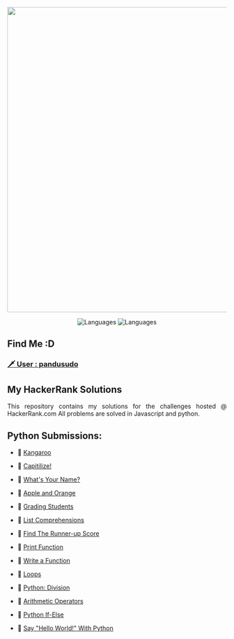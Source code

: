 <p align="center">
    <img width=700 src="https://i.imgur.com/YQnaKXf.png">
</p>

<p align="center">
  <img alt="Languages" src="https://img.shields.io/badge/Languages-JavaScript-brightgreen.svg?longCache=true&style=for-the-badge">
  <img alt="Languages" src="https://img.shields.io/badge/Languages-Python-blue.svg?longCache=true&style=for-the-badge">
</p>

## Find Me :D
### [ 🗡 User : pandusudo ](https://www.hackerrank.com/pandusudo)

## My HackerRank Solutions
<p align="justify">
This repository contains my solutions for the challenges hosted @ HackerRank.com
All problems are solved in Javascript and python.
</p>

## Python Submissions:

  - :green_book:
  [Kangaroo](https://github.com/pandusudo/CODEWARS)
  
  - :green_book:
  [Capitilize!](https://github.com/pandusudo/CODEWARS)

  - :green_book:
  [What's Your Name?](https://github.com/pandusudo/CODEWARS)
  
  - :green_book:
  [Apple and Orange](https://github.com/pandusudo/CODEWARS)
  
  - :green_book:
  [Grading Students](https://github.com/pandusudo/CODEWARS)

  - :green_book:
  [List Comprehensions](https://github.com/pandusudo/CODEWARS)
  
  - :green_book:
  [Find The Runner-up Score](https://github.com/pandusudo/CODEWARS)
  
  - :green_book:
  [Print Function](https://github.com/pandusudo/CODEWARS)
  
  - :green_book:
  [Write a Function](https://github.com/pandusudo/CODEWARS)
  
  - :green_book:
  [Loops](https://github.com/pandusudo/CODEWARS)
  
  - :green_book:
  [Python: Division](https://github.com/pandusudo/CODEWARS)
  
  - :green_book:
  [Arithmetic Operators](https://github.com/pandusudo/CODEWARS)
  
  - :green_book:
  [Python If-Else](https://github.com/pandusudo/CODEWARS)
  
  - :green_book:
  [Say "Hello World!" With Python](https://github.com/pandusudo/CODEWARS)
